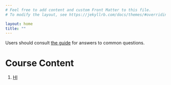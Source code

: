 ```yaml
---
# Feel free to add content and custom Front Matter to this file.
# To modify the layout, see https://jekyllrb.com/docs/themes/#overriding-theme-defaults

layout: home
title: ""
---
```


Users should consult [the guide](articles/guide) for answers to common questions.

# Course Content

1. [HI](notebooks/epidemic)
